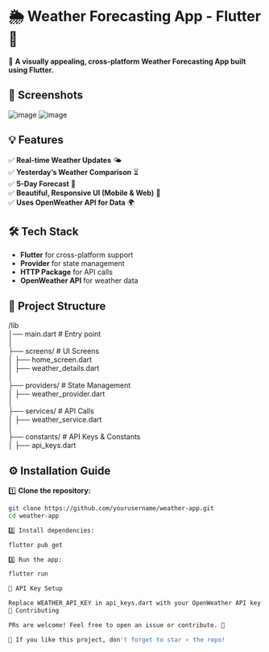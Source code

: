 # 🌦️ Weather Forecasting App - Flutter 📱  

🚀 **A visually appealing, cross-platform Weather Forecasting App built using Flutter.**  

## **📸 Screenshots**

![image](https://github.com/user-attachments/assets/c9989459-960f-4d24-bc4e-48f6e4226ba6)
![image](https://github.com/user-attachments/assets/7d2034b3-93fa-48d4-9c8f-3879e9fd1b2b)



## **💡 Features**  
✅ **Real-time Weather Updates** 🌤️  
✅ **Yesterday’s Weather Comparison** ⏳  
✅ **5-Day Forecast** 📆  
✅ **Beautiful, Responsive UI (Mobile & Web)** 🎨  
✅ **Uses OpenWeather API for Data** 🌍  

## **🛠️ Tech Stack**  
- **Flutter** for cross-platform support  
- **Provider** for state management  
- **HTTP Package** for API calls  
- **OpenWeather API** for weather data  

## **📂 Project Structure**  
/lib  
│── main.dart  # Entry point  
│  
├── screens/  # UI Screens  
│   ├── home_screen.dart  
│   ├── weather_details.dart  
│  
├── providers/  # State Management  
│   ├── weather_provider.dart  
│  
├── services/  # API Calls  
│   ├── weather_service.dart  
│  
├── constants/  # API Keys & Constants  
│   ├── api_keys.dart  



## **⚙️ Installation Guide**  
1️⃣ **Clone the repository:**  
```bash
git clone https://github.com/yourusername/weather-app.git
cd weather-app

2️⃣ Install dependencies:

flutter pub get

3️⃣ Run the app:

flutter run

🔑 API Key Setup

Replace WEATHER_API_KEY in api_keys.dart with your OpenWeather API key.
📌 Contributing

PRs are welcome! Feel free to open an issue or contribute. 🎉

🌟 If you like this project, don't forget to star ⭐ the repo!
